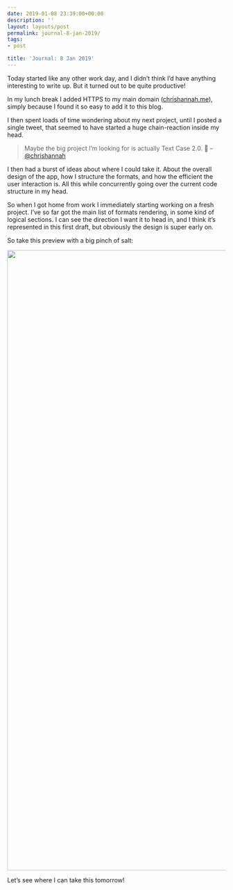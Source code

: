 ```yaml
---
date: 2019-01-08 23:39:00+00:00
description: ''
layout: layouts/post
permalink: journal-8-jan-2019/
tags:
- post

title: 'Journal: 8 Jan 2019'
---
```


<p>Today started like any other work day, and I didn&#8217;t think I&#8217;d have anything interesting to write up. But it turned out to be quite productive!</p>
<p>In my lunch break I added HTTPS to my main domain (<a href="https://chrishannah.me/">chrishannah.me</a>), simply because I found it so easy to add it to this blog.</p>
<p>I then spent loads of time wondering about my next project, until I posted a single tweet, that seemed to have started a huge chain-reaction inside my head.</p>
<blockquote><p>Maybe the big project I’m looking for is actually Text Case 2.0. 🤔 &#8211; <a href="https://twitter.com/chrishannah/status/1082680728020766720">@chrishannah</a></p></blockquote>
<p>I then had a burst of ideas about where I could take it. About the overall design of the app, how I structure the formats, and how the efficient the user interaction is. All this while concurrently going over the current code structure in my head.</p>
<p>So when I got home from work I immediately starting working on a fresh project. I’ve so far got the main list of formats rendering, in some kind of logical sections. I can see the direction I want it to head in, and I think it’s represented in this first draft, but obviously the design is super early on.</p>
<p>So take this preview with a big pinch of salt:</p>
<p><img loading="lazy" width="1090" height="1427" class="alignnone size-full wp-image-6679" src="https://cdn.chrishannah.me/images/2019/01/B9CEF641-7770-4F99-BCE5-C7D0F4D0B4EA.png" srcset="https://cdn.chrishannah.me/images/2019/01/B9CEF641-7770-4F99-BCE5-C7D0F4D0B4EA.png 1090w, https://cdn.chrishannah.me/images/2019/01/B9CEF641-7770-4F99-BCE5-C7D0F4D0B4EA-229x300.png 229w, https://cdn.chrishannah.me/images/2019/01/B9CEF641-7770-4F99-BCE5-C7D0F4D0B4EA-768x1005.png 768w" sizes="(max-width: 1090px) 100vw, 1090px" /></p>
<p>Let’s see where I can take this tomorrow!</p>

